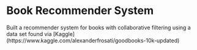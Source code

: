<h1>Book Recommender System</h1>
Built a recommender system for books with collaborative filtering using a data set found via [Kaggle] (https://www.kaggle.com/alexanderfrosati/goodbooks-10k-updated)
